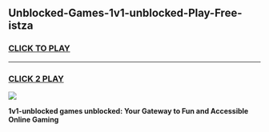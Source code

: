 
## Unblocked-Games-1v1-unblocked-Play-Free-istza
<h3>
<a href="https://premium76.site?title=1v1-unblocked&ref=23A">CLICK TO PLAY</a></h3>
<hr>

<h3>
<a href="https://premium76.site?title=1v1-unblocked&ref=23A">CLICK 2 PLAY</a>
  
</h3>

<a href="https://premium76.site?title=1v1-unblocked&ref=23A"><img src="https://clearcache.store/games.png"></a>


**1v1-unblocked games unblocked: Your Gateway to Fun and Accessible Online Gaming**
